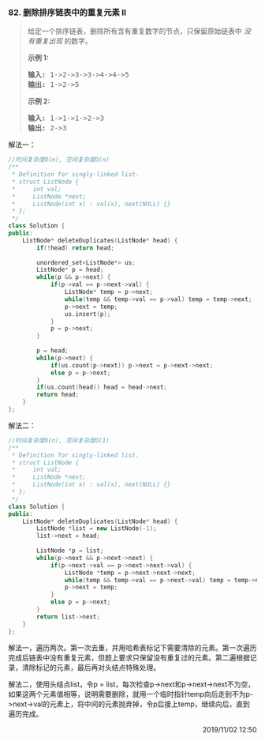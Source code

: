 ### 82. 删除排序链表中的重复元素 II
> <div class="notranslate"><p>给定一个排序链表，删除所有含有重复数字的节点，只保留原始链表中&nbsp;<em>没有重复出现&nbsp;</em>的数字。</p>
> 
> <p><strong>示例&nbsp;1:</strong></p>
> 
> <pre><strong>输入:</strong> 1-&gt;2-&gt;3-&gt;3-&gt;4-&gt;4-&gt;5
> <strong>输出:</strong> 1-&gt;2-&gt;5
> </pre>
> 
> <p><strong>示例&nbsp;2:</strong></p>
> 
> <pre><strong>输入:</strong> 1-&gt;1-&gt;1-&gt;2-&gt;3
> <strong>输出:</strong> 2-&gt;3</pre>
> </div>

解法一：
```cpp
//时间复杂度O(n), 空间复杂度O(n)
/**
 * Definition for singly-linked list.
 * struct ListNode {
 *     int val;
 *     ListNode *next;
 *     ListNode(int x) : val(x), next(NULL) {}
 * };
 */
class Solution {
public:
    ListNode* deleteDuplicates(ListNode* head) {
        if(!head) return head;
        
        unordered_set<ListNode*> us;
        ListNode* p = head;
        while(p && p->next) {
            if(p->val == p->next->val) {
                ListNode* temp = p->next;
                while(temp && temp->val == p->val) temp = temp->next;
                p->next = temp;
                us.insert(p);
            }
            p = p->next;
        }
        
        p = head;
        while(p->next) {
            if(us.count(p->next)) p->next = p->next->next;
            else p = p->next;
        }
        if(us.count(head)) head = head->next;
        return head;
    }
};
```

解法二：
```cpp
//时间复杂度O(n), 空间复杂度O(1)
/**
 * Definition for singly-linked list.
 * struct ListNode {
 *     int val;
 *     ListNode *next;
 *     ListNode(int x) : val(x), next(NULL) {}
 * };
 */
class Solution {
public:
    ListNode* deleteDuplicates(ListNode* head) {
        ListNode *list = new ListNode(-1);
        list->next = head;
        
        ListNode *p = list;
        while(p->next && p->next->next) {
            if(p->next->val == p->next->next->val) {
                ListNode *temp = p->next->next->next;
                while(temp && temp->val == p->next->val) temp = temp->next;
                p->next = temp;
            }
            else p = p->next;
        }
        return list->next;
    }
};
```

解法一，遍历两次。第一次去重，并用哈希表标记下需要清除的元素。第一次遍历完成后链表中没有重复元素，但题上要求只保留没有重复过的元素。第二遍根据记录，清除标记的元素，最后再对头结点特殊处理。

解法二，使用头结点list，令p = list，每次检查p->next和p->next->next不为空，如果这两个元素值相等，说明需要删除，就用一个临时指针temp向后走到不为p->next->val的元素上，将中间的元素抛弃掉，令p后接上temp，继续向后，直到遍历完成。

<div style="text-align: right"> 2019/11/02 12:50 </div>
